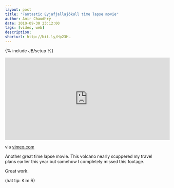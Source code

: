 ```yaml
---
layout: post
title: "Fantastic Eyjafjallajökull time lapse movie"
author: Amir Chaudhry
date: 2010-09-30 23:12:00
tags: [video, web]
description:
shorturl: http://bit.ly/Hp23HL
---
```

{% include JB/setup %}

&#x20; <iframe src="http://player.vimeo.com/video/11673745?title=0&amp;byline=0&amp;portrait=0" width="540" height="270" frameborder="0" webkitAllowFullScreen="true" mozallowfullscreen="true" allowFullScreen="true">lipsum</iframe>

via [vimeo.com](http://vimeo.com/11673745)

Another great time lapse movie. This volcano nearly scuppered my travel plans earlier this year but somehow I completely missed this footage.

Great work.

(hat tip: Kim R)
